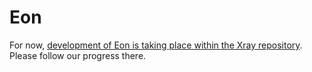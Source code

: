 # Eon

For now, [development of Eon is taking place within the Xray repository](https://github.com/atom/xray/tree/eon/eon). Please follow our progress there.
